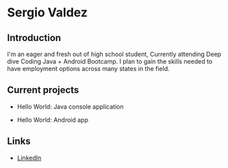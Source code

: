  # Sergio Valdez
    
 ## Introduction
 
I'm an eager and fresh out of high school student, Currently attending Deep dive Coding Java + Android Bootcamp. I plan to gain the skills needed to have employment options across many states in the field.
    
 ## Current projects
 
 * Hello World: Java console application
      
 * Hello World: Android app


 ## Links
 
  * [LinkedIn]({https://www.linkedin.com/in/sergio-valdez-8601b3213/})